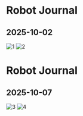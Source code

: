 # Robot Journal

## 2025-10-02

![1](images/1.jpg)
![2](images/2.jpg)

# Robot Journal

## 2025-10-07

![3](images/3.jpg)
![4](images/4.jpg)

